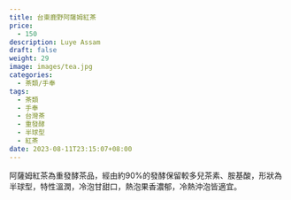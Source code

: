 ```yaml
---
title: 台東鹿野阿薩姆紅茶
price:
  - 150
description: Luye Assam
draft: false
weight: 29
image: images/tea.jpg
categories:
  - 茶類/手奉
tags:
  - 茶類
  - 手奉
  - 台灣茶
  - 重發酵
  - 半球型
  - 紅茶
date: 2023-08-11T23:15:07+08:00
---
```

阿薩姆紅茶為重發酵茶品，經由約90%的發酵保留較多兒茶素、胺基酸，形狀為半球型，特性溫潤，冷泡甘甜口，熱泡果香濃郁，冷熱沖泡皆適宜。
